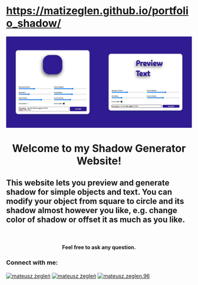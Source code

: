 # https://matizeglen.github.io/portfolio_shadow/

<p align="left"><img align="center" src="https://github.com/MatiZeglen/MatiZeglen/blob/b51a798fd7420bdf893ef7797b41985242b69dac/shadow.jpg" alt="shadow png"/></p>
<h1 align="center"> Welcome to my Shadow Generator Website! </h1>
<h2 align="left"> This website lets you preview and generate shadow for simple objects and text. You can modify your object from square to circle and its shadow almost however you like, e.g. change color of shadow or offset it as much as you like. </h2> <br>
<h4 align="center"> Feel free to ask any question. </h4>

<h3 align="left">Connect with me:</h3>
<p align="left">
<a href="https://linkedin.com/in/matizeglen2003" target="blank"><img align="center" src="https://raw.githubusercontent.com/rahuldkjain/github-profile-readme-generator/master/src/images/icons/Social/linked-in-alt.svg" alt="mateusz żegleń" height="30" width="40" /></a>
<a href="https://fb.com/mateusz.zeglen96" target="blank"><img align="center" src="https://raw.githubusercontent.com/rahuldkjain/github-profile-readme-generator/master/src/images/icons/Social/facebook.svg" alt="mateusz żegleń" height="30" width="40" /></a>
<a href="https://instagram.com/mateusz.zeglen.96" target="blank"><img align="center" src="https://raw.githubusercontent.com/rahuldkjain/github-profile-readme-generator/master/src/images/icons/Social/instagram.svg" alt="mateusz.zeglen.96" height="30" width="40" /></a>
</p>
